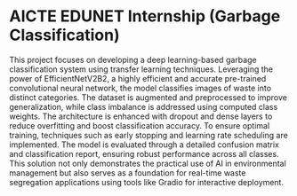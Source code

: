 # AICTE EDUNET Internship (Garbage Classification)

This project focuses on developing a deep learning-based garbage classification system using transfer learning techniques. Leveraging the power of EfficientNetV2B2, a highly efficient and accurate pre-trained convolutional neural network, the model classifies images of waste into distinct categories. The dataset is augmented and preprocessed to improve generalization, while class imbalance is addressed using computed class weights. The architecture is enhanced with dropout and dense layers to reduce overfitting and boost classification accuracy. To ensure optimal training, techniques such as early stopping and learning rate scheduling are implemented. The model is evaluated through a detailed confusion matrix and classification report, ensuring robust performance across all classes. This solution not only demonstrates the practical use of AI in environmental management but also serves as a foundation for real-time waste segregation applications using tools like Gradio for interactive deployment.

   
